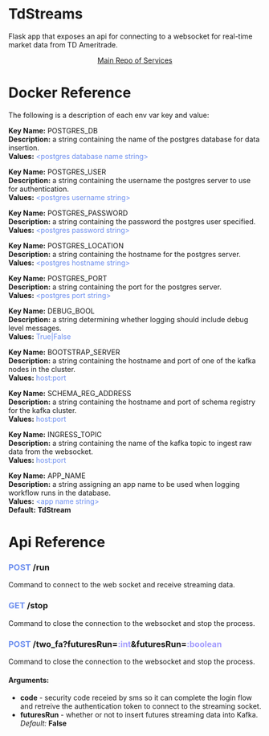 # TdStreams

Flask app that exposes an api for connecting to a websocket for real-time market data from TD Ameritrade.

<div align="center"><a href="https://github.com/faquino08/FinanceDb/blob/main/README.md">Main Repo of Services</a></div>

# Docker Reference

The following is a description of each env var key and value:

**Key Name:** POSTGRES_DB \
**Description:** a string containing the name of the postgres database for data insertion. \
**Values:** <span style="color:#6C8EEF">\<postgres database name string></span>

**Key Name:** POSTGRES_USER \
**Description:**  a string containing the username the postgres server to use for authentication. \
**Values:** <span style="color:#6C8EEF">\<postgres username string></span>

**Key Name:** POSTGRES_PASSWORD \
**Description:** a string containing the password the postgres user specified. \
**Values:** <span style="color:#6C8EEF">\<postgres password string></span>

**Key Name:** POSTGRES_LOCATION \
**Description:** a string containing the hostname for the postgres server. \
**Values:** <span style="color:#6C8EEF">\<postgres hostname string></span>

**Key Name:** POSTGRES_PORT \
**Description:** a string containing the port for the postgres server. \
**Values:** <span style="color:#6C8EEF">\<postgres port string></span>

**Key Name:** DEBUG_BOOL \
**Description:** a string determining whether logging should include debug level messages. \
**Values:** <span style="color:#6C8EEF">True|False</span>

**Key Name:** BOOTSTRAP_SERVER \
**Description:** a string containing the hostname and port of one of the kafka nodes in the cluster. \
**Values:** <span style="color:#6C8EEF">host:port</span>

**Key Name:** SCHEMA_REG_ADDRESS \
**Description:** a string containing the hostname and port of schema registry for the kafka cluster. \
**Values:** <span style="color:#6C8EEF">host:port</span>

**Key Name:** INGRESS_TOPIC \
**Description:** a string containing the name of the kafka topic to ingest raw data from the websocket. \
**Values:** <span style="color:#6C8EEF">host:port</span>

**Key Name:** APP_NAME \
**Description:** a string assigning an app name to be used when logging workflow runs in the database. \
**Values:** <span style="color:#6C8EEF">\<app name string></span>\
**Default:** **TdStream**

# Api Reference

[comment]: <> (First Command)
### <span style="color:#6C8EEF">**POST**</span> /run
Command to connect to the web socket and receive streaming data.

[comment]: <> (Second Command)
### <span style="color:#6C8EEF">**GET**</span> /stop
Command to close the connection to the websocket and stop the process.

[comment]: <> (Third Command)
### <span style="color:#6C8EEF">**POST**</span> /two_fa?futuresRun=<span style="color:#a29bfe">**:int**</span>&futuresRun=<span style="color:#a29bfe">**:boolean**</span>
Command to close the connection to the websocket and stop the process.

#### **Arguments:**
- **code** - security code receied by sms so it can complete the login flow and retreive the authentication token to connect to the streaming socket.
- **futuresRun** - whether or not to insert futures streaming data into Kafka. *Default:* **False**
